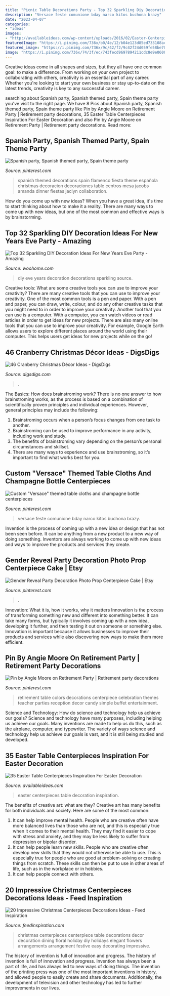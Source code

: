 ```yaml
---
title: "Picnic Table Decorations Party - Top 32 Sparkling Diy Decoration Ideas For New Years Eve Party"
description: "Versace feste comunione bday narco kitos buchona brazy"
date: "2023-04-07"
categories:
- "ideas"
images:
- "http://availableideas.com/wp-content/uploads/2016/02/Easter-Centerpieces-Ideas-18.jpg"
featuredImage: "https://i.pinimg.com/736x/b0/4e/12/b04e123d85ed733108ac7f689d51d7a0.jpg"
featured_image: "https://i.pinimg.com/736x/9c/42/f2/9c42f24d059fe58be707da60fa73eca6--spanish-dinner-spanish-party.jpg"
image: "https://i.pinimg.com/736x/74/3f/ec/743fecd9697894211cdc8e9e0608278f.jpg"
---
```



Creative ideas come in all shapes and sizes, but they all have one common goal: to make a difference. From working on your own project to collaborating with others, creativity is an essential part of any career. Whether you're looking to start your own business or stay up-to-date on the latest trends, creativity is key to any successful career.

	

		
searching about Spanish party, Spanish themed party, Spain theme party you've visit to the right page. We have 8 Pics about Spanish party, Spanish themed party, Spain theme party like Pin by Angie Moore on Retirement Party | Retirement party decorations, 35 Easter Table Centerpieces Inspiration For Easter Decoration and also Pin by Angie Moore on Retirement Party | Retirement party decorations. Read more:
		
    
## Spanish Party, Spanish Themed Party, Spain Theme Party

<img loading=lazy src="https://i.pinimg.com/736x/9c/42/f2/9c42f24d059fe58be707da60fa73eca6--spanish-dinner-spanish-party.jpg" onerror="this.onerror=null;this.src='https://tse1.mm.bing.net/th?id=OIP.bugi7789z91hrKcnT4pvOwDLEy&amp;pid=15.1';" alt="Spanish party, Spanish themed party, Spain theme party">

_Source: pinterest.com_

>spanish themed decorations spain flamenco fiesta theme española christmas decoracion decoraciones table centros mesa jacobs amanda dinner fiestas jaclyn collaboration. 

	

How do you come up with new ideas?
When you have a great idea, it's time to start thinking about how to make it a reality. There are many ways to come up with new ideas, but one of the most common and effective ways is by brainstorming.

    
## Top 32 Sparkling DIY Decoration Ideas For New Years Eve Party - Amazing

<img loading=lazy src="https://www.woohome.com/wp-content/uploads/2013/12/diy-new-year-eve-decorations-20.jpg" onerror="this.onerror=null;this.src='https://tse3.mm.bing.net/th?id=OIP.o9Nc2ChZElrNrT0siW87FQHaLE&amp;pid=15.1';" alt="Top 32 Sparkling DIY Decoration Ideas For New Years Eve Party - Amazing">

_Source: woohome.com_

>diy eve years decoration decorations sparkling source. 

	

Creative tools: What are some creative tools you can use to improve your creativity?
There are many creative tools that you can use to improve your creativity. One of the most common tools is a pen and paper. With a pen and paper, you can draw, write, colour, and do any other creative tasks that you might need to in order to improve your creativity. Another tool that you can use is a computer. With a computer, you can watch videos or read articles in order to get ideas for new projects. There are also many online tools that you can use to improve your creativity. For example, Google Earth allows users to explore different places around the world using their computer. This helps users get ideas for new projects while on the go!

    
## 46 Cranberry Christmas Décor Ideas - DigsDigs

<img loading=lazy src="https://www.digsdigs.com/photos/cranberry-christmas-decor-ideas-29.jpg" onerror="this.onerror=null;this.src='https://tse4.mm.bing.net/th?id=OIP.VcFsmvPoDv_3-vgqabT8FwHaLH&amp;pid=15.1';" alt="46 Cranberry Christmas Décor Ideas - DigsDigs">

_Source: digsdigs.com_

>. 

	

The Basics: How does brainstroming work?
There is no one answer to how brainstroming works, as the process is based on a combination of scientifically proven principles and individual experiences. However, general principles may include the following:
1. Brainstroming occurs when a person’s focus changes from one task to another.
2. Brainstroming can be used to improve performance in any activity, including work and study.
3. The benefits of brainstroming vary depending on the person’s personal circumstances and skillset.
4. There are many ways to experience and use brainstroming, so it’s important to find what works best for you.

    
## Custom &quot;Versace&quot; Themed Table Cloths And Champagne Bottle Centerpieces

<img loading=lazy src="https://i.pinimg.com/736x/b0/4e/12/b04e123d85ed733108ac7f689d51d7a0.jpg" onerror="this.onerror=null;this.src='https://tse4.mm.bing.net/th?id=OIP.RnioFC_YJUuYbu2fh-lYDQHaMf&amp;pid=15.1';" alt="Custom &quot;Versace&quot; themed table cloths and champagne bottle centerpieces">

_Source: pinterest.com_

>versace feste comunione bday narco kitos buchona brazy. 

	

Invention is the process of coming up with a new idea or design that has not been seen before. It can be anything from a new product to a new way of doing something. Inventors are always working to come up with new ideas and ways to improve the products and services they create.

    
## Gender Reveal Party Decoration Photo Prop Centerpiece Cake | Etsy

<img loading=lazy src="https://i.pinimg.com/736x/74/3f/ec/743fecd9697894211cdc8e9e0608278f.jpg" onerror="this.onerror=null;this.src='https://tse3.mm.bing.net/th?id=OIP.ivrGp21t7Y8o35Vd12SyMgHaLe&amp;pid=15.1';" alt="Gender Reveal Party Decoration Photo Prop Centerpiece Cake | Etsy">

_Source: pinterest.com_

>. 

	

Innovation: What it is, how it works, why it matters
Innovation is the process of transforming something new and different into something better. It can take many forms, but typically it involves coming up with a new idea, developing it further, and then testing it out on someone or something else. Innovation is important because it allows businesses to improve their products and services while also discovering new ways to make them more efficient.

    
## Pin By Angie Moore On Retirement Party | Retirement Party Decorations

<img loading=lazy src="https://i.pinimg.com/736x/45/24/3c/45243ce4667fff555d6ab073ef73020e--retirement-party-themes-retirement-celebration.jpg" onerror="this.onerror=null;this.src='https://tse2.mm.bing.net/th?id=OIP.nLEV5njj9z3qjWOqr8lifgHaJ3&amp;pid=15.1';" alt="Pin by Angie Moore on Retirement Party | Retirement party decorations">

_Source: pinterest.com_

>retirement table colors decorations centerpiece celebration themes teacher parties reception decor candy simple buffet entertainment. 

	

Science and Technology: How do science and technology help us achieve our goals?
Science and technology have many purposes, including helping us achieve our goals. Many inventions are made to help us do this, such as the airplane, computer, and typewriter. The variety of ways science and technology help us achieve our goals is vast, and it is still being studied and developed.

    
## 35 Easter Table Centerpieces Inspiration For Easter Decoration

<img loading=lazy src="http://availableideas.com/wp-content/uploads/2016/02/Easter-Centerpieces-Ideas-18.jpg" onerror="this.onerror=null;this.src='https://tse1.mm.bing.net/th?id=OIP.bHXWeDvnCoVJFllueM90sAHaJ4&amp;pid=15.1';" alt="35 Easter Table Centerpieces Inspiration For Easter Decoration">

_Source: availableideas.com_

>easter centerpieces table decoration inspiration. 

	

The benefits of creative art: what are they?
Creative art has many benefits for both individuals and society. Here are some of the most common: 
1) It can help improve mental health. People who are creative often have more balanced lives than those who are not, and this is especially true when it comes to their mental health. They may find it easier to cope with stress and anxiety, and they may be less likely to suffer from depression or bipolar disorder.
2) It can help people learn new skills. People who are creative often develop new skills that they would not otherwise be able to use. This is especially true for people who are good at problem-solving or creating things from scratch. These skills can then be put to use in other areas of life, such as in the workplace or in hobbies.
3) It can help people connect with others.

    
## 20 Impressive Christmas Centerpieces Decorations Ideas - Feed Inspiration

<img loading=lazy src="http://feedinspiration.com/wp-content/uploads/2016/09/Easy-Centerpieces-Ideas-For-Christmas.jpg" onerror="this.onerror=null;this.src='https://tse1.mm.bing.net/th?id=OIP.hPKa4779SjPIpscvMSdX6QHaLH&amp;pid=15.1';" alt="20 Impressive Christmas Centerpieces Decorations Ideas - Feed Inspiration">

_Source: feedinspiration.com_

>christmas centerpieces centerpiece table decorations decor decoration dining floral holiday diy holidays elegant flowers arrangements arrangement festive easy decorating impressive. 

	

The history of invention is full of innovation and progress.
The history of invention is full of innovation and progress. Invention has always been a part of life, and has always led to new ways of doing things. The invention of the printing press was one of the most important inventions in history, and allowed people to easily create and share documents. Additionally, the development of television and other technology has led to further improvements in our lives.

